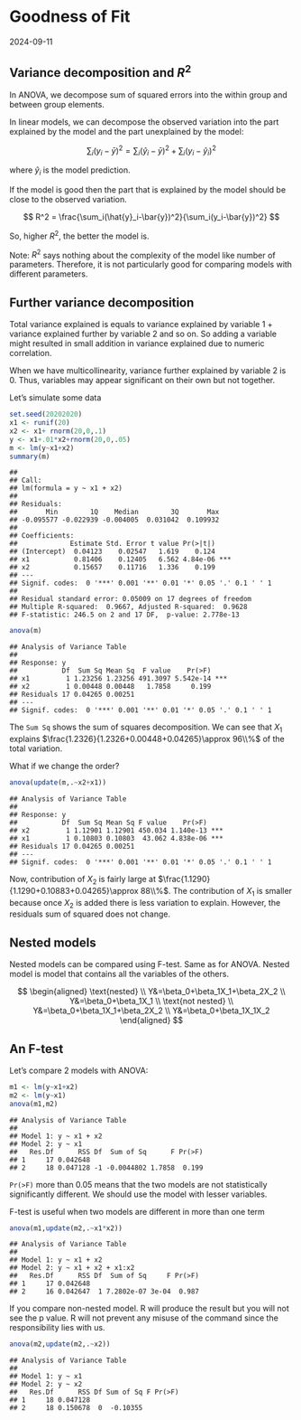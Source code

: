Goodness of Fit
================
2024-09-11

## Variance decomposition and $R^2$

In ANOVA, we decompose sum of squared errors into the within group and
between group elements.

In linear models, we can decompose the observed variation into the part
explained by the model and the part unexplained by the model:

$$
\sum_i(y_i-\bar{y})^2=\sum_i(\hat{y}_i-\bar{y})^2+\sum_i(y_i-\hat{y}_i)^2
$$

where $\hat{y}_i$ is the model prediction.

If the model is good then the part that is explained by the model should
be close to the observed variation.

$$
R^2 = \frac{\sum_i(\hat{y}_i-\bar{y})^2}{\sum_i(y_i-\bar{y})^2}
$$

So, higher $R^2$, the better the model is.

Note: $R^2$ says nothing about the complexity of the model like number
of parameters. Therefore, it is not particularly good for comparing
models with different parameters.

## Further variance decomposition

Total variance explained is equals to variance explained by variable 1 +
variance explained further by variable 2 and so on. So adding a variable
might resulted in small addition in variance explained due to numeric
correlation.

When we have multicollinearity, variance further explained by variable 2
is 0. Thus, variables may appear significant on their own but not
together.

Let’s simulate some data

``` r
set.seed(20202020)
x1 <- runif(20)
x2 <- x1+ rnorm(20,0,.1)
y <- x1+.01*x2+rnorm(20,0,.05)
m <- lm(y~x1+x2)
summary(m)
```

    ## 
    ## Call:
    ## lm(formula = y ~ x1 + x2)
    ## 
    ## Residuals:
    ##       Min        1Q    Median        3Q       Max 
    ## -0.095577 -0.022939 -0.004005  0.031042  0.109932 
    ## 
    ## Coefficients:
    ##             Estimate Std. Error t value Pr(>|t|)    
    ## (Intercept)  0.04123    0.02547   1.619    0.124    
    ## x1           0.81406    0.12405   6.562 4.84e-06 ***
    ## x2           0.15657    0.11716   1.336    0.199    
    ## ---
    ## Signif. codes:  0 '***' 0.001 '**' 0.01 '*' 0.05 '.' 0.1 ' ' 1
    ## 
    ## Residual standard error: 0.05009 on 17 degrees of freedom
    ## Multiple R-squared:  0.9667, Adjusted R-squared:  0.9628 
    ## F-statistic: 246.5 on 2 and 17 DF,  p-value: 2.778e-13

``` r
anova(m)
```

    ## Analysis of Variance Table
    ## 
    ## Response: y
    ##           Df  Sum Sq Mean Sq  F value    Pr(>F)    
    ## x1         1 1.23256 1.23256 491.3097 5.542e-14 ***
    ## x2         1 0.00448 0.00448   1.7858     0.199    
    ## Residuals 17 0.04265 0.00251                       
    ## ---
    ## Signif. codes:  0 '***' 0.001 '**' 0.01 '*' 0.05 '.' 0.1 ' ' 1

The `Sum Sq` shows the sum of squares decomposition. We can see that
$X_1$ explains $\frac{1.2326}{1.2326+0.00448+0.04265}\approx 96\\%$ of
the total variation.

What if we change the order?

``` r
anova(update(m,.~x2+x1))
```

    ## Analysis of Variance Table
    ## 
    ## Response: y
    ##           Df  Sum Sq Mean Sq F value    Pr(>F)    
    ## x2         1 1.12901 1.12901 450.034 1.140e-13 ***
    ## x1         1 0.10803 0.10803  43.062 4.838e-06 ***
    ## Residuals 17 0.04265 0.00251                      
    ## ---
    ## Signif. codes:  0 '***' 0.001 '**' 0.01 '*' 0.05 '.' 0.1 ' ' 1

Now, contribution of $X_2$ is fairly large at
$\frac{1.1290}{1.1290+0.10883+0.04265}\approx 88\\%$. The contribution of
$X_1$ is smaller because once $X_2$ is added there is less variation to
explain. However, the residuals sum of squared does not change.

## Nested models

Nested models can be compared using F-test. Same as for ANOVA. Nested
model is model that contains all the variables of the others.

$$
\begin{aligned}
\text{nested} \\
Y&=\beta_0+\beta_1X_1+\beta_2X_2 \\
Y&=\beta_0+\beta_1X_1 \\
\text{not nested} \\
Y&=\beta_0+\beta_1X_1+\beta_2X_2 \\
Y&=\beta_0+\beta_1X_1X_2
\end{aligned}
$$

## An F-test

Let’s compare 2 models with ANOVA:

``` r
m1 <- lm(y~x1+x2)
m2 <- lm(y~x1)
anova(m1,m2)
```

    ## Analysis of Variance Table
    ## 
    ## Model 1: y ~ x1 + x2
    ## Model 2: y ~ x1
    ##   Res.Df      RSS Df  Sum of Sq      F Pr(>F)
    ## 1     17 0.042648                            
    ## 2     18 0.047128 -1 -0.0044802 1.7858  0.199

`Pr(>F)` more than 0.05 means that the two models are not statistically
significantly different. We should use the model with lesser variables.

F-test is useful when two models are different in more than one term

``` r
anova(m1,update(m2,.~x1*x2))
```

    ## Analysis of Variance Table
    ## 
    ## Model 1: y ~ x1 + x2
    ## Model 2: y ~ x1 + x2 + x1:x2
    ##   Res.Df      RSS Df  Sum of Sq     F Pr(>F)
    ## 1     17 0.042648                           
    ## 2     16 0.042647  1 7.2802e-07 3e-04  0.987

If you compare non-nested model. R will produce the result but you will
not see the p value. R will not prevent any misuse of the command since
the responsibility lies with us.

``` r
anova(m2,update(m2,.~x2))
```

    ## Analysis of Variance Table
    ## 
    ## Model 1: y ~ x1
    ## Model 2: y ~ x2
    ##   Res.Df      RSS Df Sum of Sq F Pr(>F)
    ## 1     18 0.047128                      
    ## 2     18 0.150678  0  -0.10355
